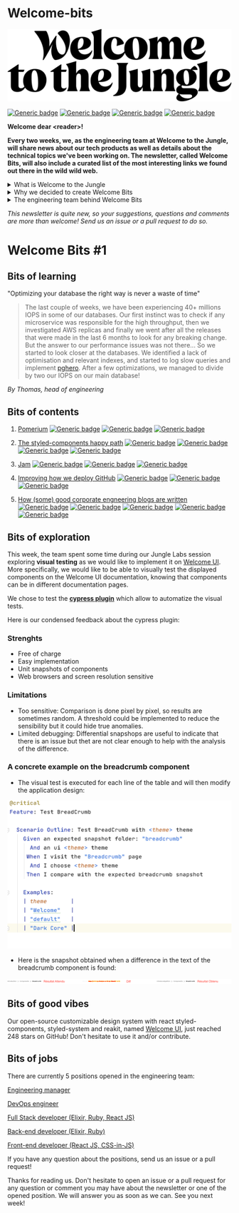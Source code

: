 # Welcome-bits

![Logo](WTTJ_Logo_Black_RGB.png)

[![Generic badge](https://img.shields.io/badge/Type-Newsletter-red)]()
[![Generic badge](https://img.shields.io/badge/Frequency-Biweekly-blue)]()
[![Generic badge](https://img.shields.io/badge/Opened%20positions%20in%20the%20team-5-green)](https://www.welcometothejungle.com/fr/companies/wttj/jobs) 
[![Generic badge](https://img.shields.io/badge/Available%20articles%20on%20engineering%20blog-6-yellow)](https://medium.com/wttj-tech) 


**Welcome dear \<reader>!**

**Every two weeks, we, as the engineering team at Welcome to the Jungle, will share news about our tech products as well as details about the technical topics we've been working on. The newsletter, called Welcome Bits, will also include a curated list of the most interesting links we found out there in the wild wild web.**

<details>
<summary>What is Welcome to the Jungle</summary>
<p>

<a href="https://www.welcometothejungle.com/fr">Welcome to the Jungle</a> is a company creating the new experience at work. We use content and technology to transform every step of the employee experience to help companies offer a better, more human experience in the workplace.</p>
</details>

<details>
<summary>Why we decided to create Welcome Bits</summary>
<p>
  
Learning and sharing knowledge is part of the engineering team DNA. Since the beginning, Jungle Labs sessions are for instance organized each month so that developers in the team can spend a day away from their daily tasks to learn new stuff, grow technically, and share it with the rest of the team (which is not always an easy exercice for the shyest people among us).

So it seemed part of a continuing process to extend this learning and sharing experience to the outside world, meaning you, dear readers. And we hope you will enjoy reading it as much as we enjoyed writing it!</p>
</details>

<details>
<summary>The engineering team behind Welcome Bits</summary>
<p>
  
We are currently 14 developers in the engineering team itself, which is part of a bigger team called (what a surprise) "the tech team" where there are also product, data, design and QA people.

There are unfortunately only men right now in the engineering team, but as diversity is a value dear to our heart, our tech recruiter Xavier is working hard to hire women. If you are a woman who code, please check <a href="https://www.welcometothejungle.com/fr/companies/wttj/jobs">our current opened positions</a> and apply if you are interested!

The company is based in Paris, France, but 65% of us are working in full remote mode, which means that some of us can code while enjoying a beautiful view on the mountains or the ocean.

The team is composed of back-end, full-stack and front-end developers, as well as one devOps engineer and one head of engineering. We are working with Elixir, Ruby and React JS among others (you can check <a href="https://www.welcometothejungle.com/fr/companies/wttj/tech">our full stack</a> for more details).

If you want to know more about our team and the tech team in general, take a look at <a href="https://youtu.be/9QAV5r-sFhI">the filmed interview of Kevin</a>, our beloved CTO.</p>
</details>

*This newsletter is quite new, so your suggestions, questions and comments are more than welcome! Send us an issue or a pull request to do so.*

# Welcome Bits #1

## Bits of learning

"Optimizing your database the right way is never a waste of time"

> The last couple of weeks, we have been experiencing 40+ millions IOPS in some of our databases. Our first instinct was to check if any microservice was responsible for the high throughput, then we investigated AWS replicas and finally we went after all the releases that were made in the last 6 months to look for any breaking change. But the answer to our performance issues was not there... So we started to look closer at the databases. We identified a lack of optimisation and relevant indexes, and started to log slow queries and implement [pghero](https://github.com/ankane/pghero). After a few optimizations, we managed to divide by two our IOPS on our main database!

*By Thomas, head of engineering*

## Bits of contents

1. [Pomerium](https://github.com/pomerium/pomerium) 
[![Generic badge](https://img.shields.io/badge/-OpenVPN%20alternative-lightgrey)]() [![Generic badge](https://img.shields.io/badge/-Kubernetes%20API%20Proxy-lightgrey)]() [![Generic badge](https://img.shields.io/badge/-Identity%20and%20policy%20management-lightgrey)]()


2. [The styled-components happy path](https://www.joshwcomeau.com/css/styled-components/) 
[![Generic badge](https://img.shields.io/badge/-Josh%20Comeau-lightgrey)]() [![Generic badge](https://img.shields.io/badge/-Lighter%20CSS%20files-lightgrey)]() [![Generic badge](https://img.shields.io/badge/-CSS%20variables-lightgrey)]() [![Generic badge](https://img.shields.io/badge/-Single%20source%20of%20styles-lightgrey)]()


3. [Jam](https://jam.dev) 
[![Generic badge](https://img.shields.io/badge/-Building%20websites-lightgrey)]() [![Generic badge](https://img.shields.io/badge/-Collaborative-lightgrey)]() [![Generic badge](https://img.shields.io/badge/-Beta-lightgrey)]()


4. [Improving how we deploy GitHub](https://github.blog/2021-01-25-improving-how-we-deploy-github/) 
[![Generic badge](https://img.shields.io/badge/-Slack-lightgrey)]() [![Generic badge](https://img.shields.io/badge/-Overview%20of%20deploys-lightgrey)]() [![Generic badge](https://img.shields.io/badge/-Automation-lightgrey)]()

5. [How (some) good corporate engneering blogs are written](https://danluu.com/corp-eng-blogs/) 
[![Generic badge](https://img.shields.io/badge/-Engineering%20blogs-lightgrey)]() [![Generic badge](https://img.shields.io/badge/-Best%20practices-lightgrey)]() [![Generic badge](https://img.shields.io/badge/-Cloudflare-lightgrey)]() [![Generic badge](https://img.shields.io/badge/-Segment-lightgrey)]() [![Generic badge](https://img.shields.io/badge/-Heap-lightgrey)]()

## Bits of exploration

This week, the team spent some time during our Jungle Labs session exploring **visual testing** as we would like to implement it on [Welcome UI](https://github.com/WTTJ/welcome-ui). More specifically, we would like to be able to visually test the displayed components on the Welcome UI documentation, knowing that components can be in different documentation pages.

We chose to test the **[cypress plugin](https://docs.cypress.io/guides/tooling/visual-testing.html#Functional-vs-visual-testing)** which allow to automatize the visual tests. 

Here is our condensed feedback about the cypress plugin:

### Strenghts
- Free of charge
- Easy implementation
- Unit snapshots of components
- Web browsers and screen resolution sensitive

### Limitations
- Too sensitive: 
Comparison is done pixel by pixel, so results are sometimes random. A threshold could be implemented to reduce the sensibility but it could hide true anomalies.
- Limited debugging:
Differential snapshops are useful to indicate that there is an issue but thet are not clear enough to help with the analysis of the difference.

### A concrete example on the breadcrumb component
- The visual test is executed for each line of the table and will then modify the application design:

![Screenshot](screenshot_test_cypress_plugin.png)

- Here is the snapshot obtained when a difference in the text of the breadcrumb component is found:

![Snapshot](snapshot_diff_cypress_plugin.png)

## Bits of good vibes

Our open-source customizable design system with react styled-components, styled-system and reakit, named [Welcome UI](https://github.com/WTTJ/welcome-ui), just reached 248 stars on GitHub! Don't hesitate to use it and/or contribute.

## Bits of jobs

There are currently 5 positions opened in the engineering team:

[Engineering manager](https://www.welcometothejungle.com/en/companies/wttj/jobs/engineering-manager_paris)

[DevOps engineer](https://www.welcometothejungle.com/en/companies/wttj/jobs/devops-engineer_paris)

[Full Stack developer (Elixir, Ruby, React JS)](https://www.welcometothejungle.com/en/companies/wttj/jobs/full-stack-developer-ruby-elixir-react-js_paris)

[Back-end developer (Elixir, Ruby)](https://www.welcometothejungle.com/en/companies/wttj/jobs/backend-developer-ruby-elixir_paris_WTTJ_9MP4PxM)

[Front-end developer (React JS, CSS-in-JS)](https://www.welcometothejungle.com/en/companies/wttj/jobs/frontend-developer-react-js-css-in-js_paris)

If you have any question about the positions, send us an issue or a pull request!


Thanks for reading us. Don't hesitate to open an issue or a pull request for any question or comment you may have about the newsletter or one of the opened position. We will answer you as soon as we can. See you next week!
